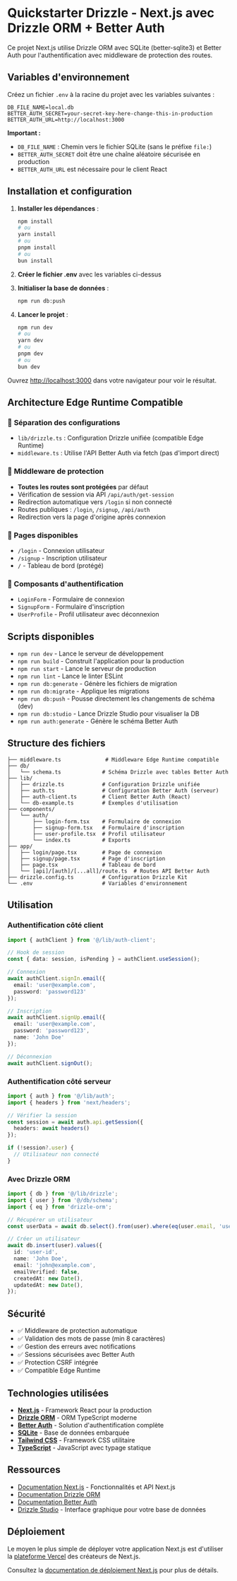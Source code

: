 # Quickstarter Drizzle - Next.js avec Drizzle ORM + Better Auth

Ce projet Next.js utilise Drizzle ORM avec SQLite (better-sqlite3) et Better Auth pour l'authentification avec middleware de protection des routes.

## Variables d'environnement

Créez un fichier `.env` à la racine du projet avec les variables suivantes :

```env
DB_FILE_NAME=local.db
BETTER_AUTH_SECRET=your-secret-key-here-change-this-in-production
BETTER_AUTH_URL=http://localhost:3000
```

**Important :** 
- `DB_FILE_NAME` : Chemin vers le fichier SQLite (sans le préfixe `file:`)
- `BETTER_AUTH_SECRET` doit être une chaîne aléatoire sécurisée en production
- `BETTER_AUTH_URL` est nécessaire pour le client React

## Installation et configuration

1. **Installer les dépendances** :
   ```bash
   npm install
   # ou
   yarn install
   # ou
   pnpm install
   # ou
   bun install
   ```

2. **Créer le fichier .env** avec les variables ci-dessus

3. **Initialiser la base de données** :
   ```bash
   npm run db:push
   ```

4. **Lancer le projet** :
   ```bash
   npm run dev
   # ou
   yarn dev
   # ou
   pnpm dev
   # ou
   bun dev
   ```

Ouvrez [http://localhost:3000](http://localhost:3000) dans votre navigateur pour voir le résultat.

## Architecture Edge Runtime Compatible

### 🔧 **Séparation des configurations**
- `lib/drizzle.ts` : Configuration Drizzle unifiée (compatible Edge Runtime)
- `middleware.ts` : Utilise l'API Better Auth via fetch (pas d'import direct)

### 🔐 **Middleware de protection**
- **Toutes les routes sont protégées** par défaut
- Vérification de session via API `/api/auth/get-session`
- Redirection automatique vers `/login` si non connecté
- Routes publiques : `/login`, `/signup`, `/api/auth`
- Redirection vers la page d'origine après connexion

### 📝 Pages disponibles
- `/login` - Connexion utilisateur
- `/signup` - Inscription utilisateur  
- `/` - Tableau de bord (protégé)

### 🎯 Composants d'authentification
- `LoginForm` - Formulaire de connexion
- `SignupForm` - Formulaire d'inscription
- `UserProfile` - Profil utilisateur avec déconnexion

## Scripts disponibles

- `npm run dev` - Lance le serveur de développement
- `npm run build` - Construit l'application pour la production
- `npm run start` - Lance le serveur de production
- `npm run lint` - Lance le linter ESLint
- `npm run db:generate` - Génère les fichiers de migration
- `npm run db:migrate` - Applique les migrations
- `npm run db:push` - Pousse directement les changements de schéma (dev)
- `npm run db:studio` - Lance Drizzle Studio pour visualiser la DB
- `npm run auth:generate` - Génère le schéma Better Auth

## Structure des fichiers

```
├── middleware.ts              # Middleware Edge Runtime compatible
├── db/
│   └── schema.ts             # Schéma Drizzle avec tables Better Auth
├── lib/
│   ├── drizzle.ts            # Configuration Drizzle unifiée
│   ├── auth.ts               # Configuration Better Auth (serveur)
│   ├── auth-client.ts        # Client Better Auth (React)
│   └── db-example.ts         # Exemples d'utilisation
├── components/
│   └── auth/
│       ├── login-form.tsx    # Formulaire de connexion
│       ├── signup-form.tsx   # Formulaire d'inscription
│       ├── user-profile.tsx  # Profil utilisateur
│       └── index.ts          # Exports
├── app/
│   ├── login/page.tsx        # Page de connexion
│   ├── signup/page.tsx       # Page d'inscription
│   ├── page.tsx              # Tableau de bord
│   └── [api]/[auth]/[...all]/route.ts  # Routes API Better Auth
├── drizzle.config.ts         # Configuration Drizzle Kit
└── .env                      # Variables d'environnement
```

## Utilisation

### Authentification côté client

```typescript
import { authClient } from '@/lib/auth-client';

// Hook de session
const { data: session, isPending } = authClient.useSession();

// Connexion
await authClient.signIn.email({
  email: 'user@example.com',
  password: 'password123'
});

// Inscription
await authClient.signUp.email({
  email: 'user@example.com',
  password: 'password123',
  name: 'John Doe'
});

// Déconnexion
await authClient.signOut();
```

### Authentification côté serveur

```typescript
import { auth } from '@/lib/auth';
import { headers } from 'next/headers';

// Vérifier la session
const session = await auth.api.getSession({
  headers: await headers()
});

if (!session?.user) {
  // Utilisateur non connecté
}
```

### Avec Drizzle ORM

```typescript
import { db } from '@/lib/drizzle';
import { user } from '@/db/schema';
import { eq } from 'drizzle-orm';

// Récupérer un utilisateur
const userData = await db.select().from(user).where(eq(user.email, 'user@example.com'));

// Créer un utilisateur
await db.insert(user).values({
  id: 'user-id',
  name: 'John Doe',
  email: 'john@example.com',
  emailVerified: false,
  createdAt: new Date(),
  updatedAt: new Date(),
});
```

## Sécurité

- ✅ Middleware de protection automatique
- ✅ Validation des mots de passe (min 8 caractères)
- ✅ Gestion des erreurs avec notifications
- ✅ Sessions sécurisées avec Better Auth
- ✅ Protection CSRF intégrée
- ✅ Compatible Edge Runtime

## Technologies utilisées

- **[Next.js](https://nextjs.org)** - Framework React pour la production
- **[Drizzle ORM](https://orm.drizzle.team)** - ORM TypeScript moderne
- **[Better Auth](https://www.better-auth.com)** - Solution d'authentification complète
- **[SQLite](https://www.sqlite.org)** - Base de données embarquée
- **[Tailwind CSS](https://tailwindcss.com)** - Framework CSS utilitaire
- **[TypeScript](https://www.typescriptlang.org)** - JavaScript avec typage statique

## Ressources

- [Documentation Next.js](https://nextjs.org/docs) - Fonctionnalités et API Next.js
- [Documentation Drizzle ORM](https://orm.drizzle.team/docs/get-started/sqlite-new)
- [Documentation Better Auth](https://www.better-auth.com/docs/basic-usage#sign-up)
- [Drizzle Studio](https://orm.drizzle.team/drizzle-studio/overview) - Interface graphique pour votre base de données

## Déploiement

Le moyen le plus simple de déployer votre application Next.js est d'utiliser la [plateforme Vercel](https://vercel.com/new?utm_medium=default-template&filter=next.js&utm_source=create-next-app&utm_campaign=create-next-app-readme) des créateurs de Next.js.

Consultez la [documentation de déploiement Next.js](https://nextjs.org/docs/app/building-your-application/deploying) pour plus de détails.
